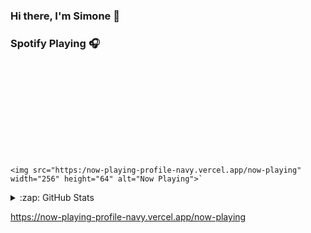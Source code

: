 ### Hi there, I'm Simone 👋

### Spotify Playing 🎧

<div>
    
<svg href="https://now-playing-profile-navy.vercel.app/now-playing?open">
    
    <img src="https:/now-playing-profile-navy.vercel.app/now-playing" width="256" height="64" alt="Now Playing">`
    
</svg>

</div>

<details>
  <summary>:zap: GitHub Stats</summary>

  <img align="left" alt="codeSTACKr's GitHub Stats" src="https://github-readme-stats-omega-dusky.vercel.app/api?username=RossoSimo&show_icons=true&hide_border=true" />

</details>

https://now-playing-profile-navy.vercel.app/now-playing
